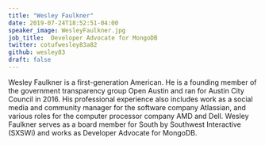 ```yaml
---
title: "Wesley Faulkner"
date: 2019-07-24T18:52:51-04:00
speaker_image: WesleyFaulkner.jpg
job_title:  Developer Advocate for MongoDB
twitter: cotufwesley83a82
github: wesley83
draft: false
---
```


Wesley Faulkner is a first-generation American. He is a founding member of the government transparency group Open Austin and ran for Austin City Council in 2016. His professional experience also includes work as a social media and community manager for the software company Atlassian, and various roles for the computer processor company AMD and Dell. Wesley Faulkner serves as a board member for South by Southwest Interactive (SXSWi) and works as Developer Advocate for MongoDB.